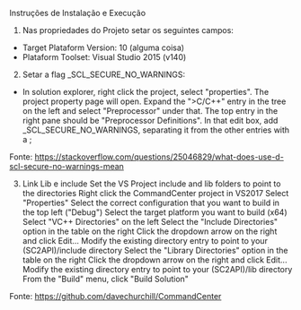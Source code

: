 Instruções de Instalação e Execução

1. Nas propriedades do Projeto setar os seguintes campos:
- Target Plataform Version: 10 (alguma coisa)
- Plataform Toolset: Visual Studio 2015 (v140)

2. Setar a flag _SCL_SECURE_NO_WARNINGS:
- In solution explorer, right click the project, select "properties". The project property page will open. 
Expand the ">C/C++" entry in the tree on the left and select "Preprocessor" under that. 
The top entry in the right pane should be "Preprocessor Definitions". In that edit box, 
add _SCL_SECURE_NO_WARNINGS, separating it from the other entries with a ;

Fonte: https://stackoverflow.com/questions/25046829/what-does-use-d-scl-secure-no-warnings-mean

3. Link Lib e include
Set the VS Project include and lib folders to point to the directories
Right click the CommandCenter project in VS2017
Select "Properties"
Select the correct configuration that you want to build in the top left ("Debug")
Select the target platform you want to build (x64)
Select "VC++ Directories" on the left
Select the "Include Directories" option in the table on the right
Click the dropdown arrow on the right and click Edit...
Modify the existing directory entry to point to your (SC2API)/include directory
Select the "Library Directories" option in the table on the right
Click the dropdown arrow on the right and click Edit...
Modify the existing directory entry to point to your (SC2API)/lib directory
From the "Build" menu, click "Build Solution"

Fonte: https://github.com/davechurchill/CommandCenter

